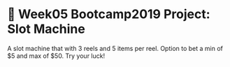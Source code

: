 # 🎰 Week05 Bootcamp2019 Project: Slot Machine

A slot machine that with 3 reels and 5 items per reel. 
Option to bet a min of $5 and max of $50.
Try your luck!
